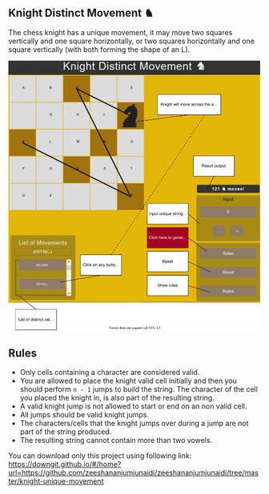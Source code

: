 ## Knight Distinct Movement ♞

The chess knight has a unique movement, it may move two squares vertically and one square
horizontally, or two squares horizontally and one square vertically (with both forming the shape
of an L).

![Knight Distinct Movement](figure.drawio.svg)

## Rules
- Only cells containing a character are considered valid.
- You are allowed to place the knight valid cell initially and then you should perform `n - 1` jumps to build the string. The character of the cell you placed the knight in, is also part of the
resulting string.
- A valid knight jump is not allowed to start or end on an non valid cell.
- All jumps should be valid knight jumps.
- The characters/cells that the knight jumps over during a jump are not part of the string
produced.
- The resulting string cannot contain more than two vowels.


You can download only this project using following link:
https://downgit.github.io/#/home?url=https://github.com/zeeshananjumjunaidi/zeeshananjumjunaidi/tree/master/knight-unique-movement